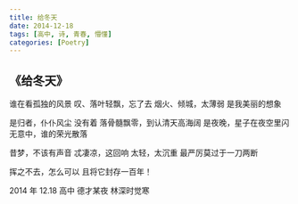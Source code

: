 ```yaml
---
title: 给冬天
date: 2014-12-18
tags: [高中, 诗, 青春, 懵懂]
categories: [Poetry]
---
```


## 《给冬天》
谁在看孤独的风景
叹、落叶轻飘，忘了去
烟火、倾城，太薄弱
是我美丽的想象

是归者，仆仆风尘 没有着
落骨髓飘零，到认清天高海阔
是夜晚，星子在夜空里闪
无意中，谁的荣光散落

昔梦，不该有声音
忒凄凉，这回响
太轻，太沉重
最严厉莫过于一刀两断

挥之不去，怎么可以
且将它封存一百年！

2014 年 12.18 高中 德才某夜 林深时觉寒